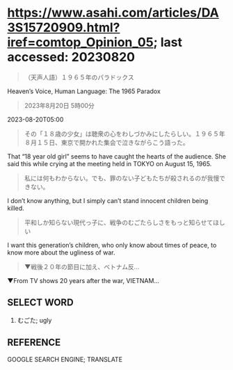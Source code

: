 # https://www.asahi.com/articles/DA3S15720909.html?iref=comtop_Opinion_05; last accessed: 20230820

> （天声人語）１９６５年のパラドックス

Heaven’s Voice, Human Language: The 1965 Paradox

> 2023年8月20日 5時00分

2023-08-20T05:00

> その「１８歳の少女」は聴衆の心をわしづかみにしたらしい。１９６５年８月１５日、東京で開かれた集会で泣きながらこう語った。

That “18 year old girl” seems to have caught the hearts of the audience. She said this while crying at the meeting held in TOKYO on August 15, 1965.

> 私には何もわからない。でも、罪のない子どもたちが殺されるのが我慢できない。

I don’t know anything, but I simply can’t stand innocent children being killed.

> 平和しか知らない現代っ子に、戦争のむごたらしさをもっと知らせてほしい

I want this generation’s children, who only know about times of peace, to know more about the ugliness of war.

> ▼戦後２０年の節目に加え、ベトナム反…

▼From TV shows 20 years after the war, VIETNAM…

## SELECT WORD

1. むごた; ugly

## REFERENCE

GOOGLE SEARCH ENGINE; TRANSLATE


